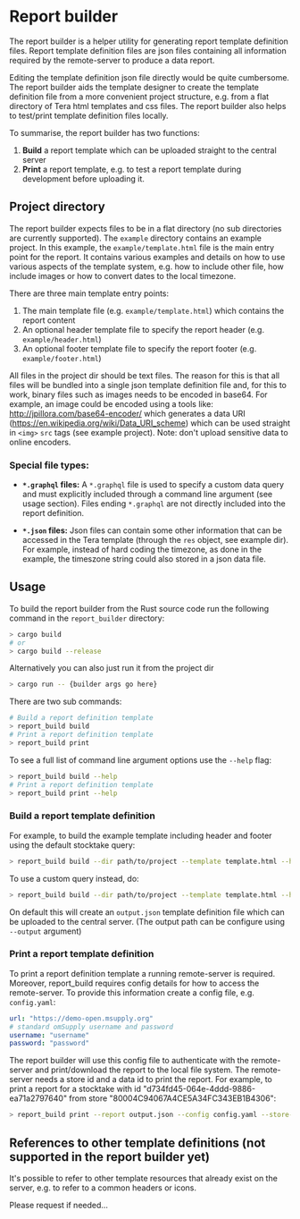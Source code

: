 # Report builder
The report builder is a helper utility for generating report template definition files.
Report template definition files are json files containing all information required by the remote-server to produce a data report.

Editing the template definition json file directly would be quite cumbersome.
The report builder aids the template designer to create the template definition file from a more convenient project structure, e.g. from a flat directory of Tera html templates and css files.
The report builder also helps to test/print template definition files locally.

To summarise, the report builder has two functions:
1) **Build** a report template which can be uploaded straight to the central server
2) **Print** a report template, e.g. to test a report template during development before uploading it.

## Project directory
The report builder expects files to be in a flat directory (no sub directories are currently supported).
The `example` directory contains an example project.
In this example, the `example/template.html` file is the main entry point for the report.
It contains various examples and details on how to use various aspects of the template system, e.g. how to include other file, how include images or how to convert dates to the local timezone.

There are three main template entry points:
1) The main template file (e.g. `example/template.html`) which contains the report content
2) An optional header template file to specify the report header (e.g. `example/header.html`)
3) An optional footer template file to specify the report footer (e.g. `example/footer.html`)

All files in the project dir should be text files.
The reason for this is that all files will be bundled into a single json template definition file and, for this to work, binary files such as images needs to be encoded in base64.
For example, an image could be encoded using a tools like:
http://jpillora.com/base64-encoder/
which generates a data URI (https://en.wikipedia.org/wiki/Data_URI_scheme) which can be used straight in `<img>` `src` tags (see example project).
Note: don't upload sensitive data to online encoders.

### Special file types:
- **`*.graphql` files:**
A `*.graphql` file is used to specify a custom data query and must explicitly included through a command line argument (see usage section).
Files ending `*.graphql` are not directly included into the report definition.

- **`*.json` files:** 
Json files can contain some other information that can be accessed in the Tera template (through the `res` object, see example dir).
For example, instead of hard coding the timezone, as done in the example, the timeszone string could also stored in a json data file.


## Usage
To build the report builder from the Rust source code run the following command in the `report_builder` directory:
```bash
> cargo build
# or 
> cargo build --release
```
Alternatively you can also just run it from the project dir
```bash
> cargo run -- {builder args go here}
```

There are two sub commands:
``` bash
# Build a report definition template 
> report_build build
# Print a report definition template
> report_build print
```

To see a full list of command line argument options use the `--help` flag:
``` bash
> report_build build --help
# Print a report definition template
> report_build print --help
```

### Build a report template definition
For example, to build the example template including header and footer using the default stocktake query:

``` bash
> report_build build --dir path/to/project --template template.html --header header.html --footer footer.html --query-default stocktake
```

To use a custom query instead, do:

``` bash
> report_build build --dir path/to/project --template template.html --header header.html --footer footer.html --query-gql query.graphql
```

On default this will create an `output.json` template definition file which can be uploaded to the central server.
(The output path can be configure using `--output` argument)

### Print a report template definition
To print a report definition template a running remote-server is required.
Moreover, report_build requires config details for how to access the remote-server.
To provide this information create a config file, e.g. `config.yaml`:
```yaml
url: "https://demo-open.msupply.org"
# standard omSupply username and password
username: "username"
password: "password"
```

The report builder will use this config file to authenticate with the remote-server and print/download the report to the local file system.
The remote-server needs a store id and a data id to print the report.
For example, to print a report for a stocktake with id "d734fd45-064e-4ddd-9886-ea71a2797640" from store "80004C94067A4CE5A34FC343EB1B4306":

``` bash
> report_build print --report output.json --config config.yaml --store-id 80004C94067A4CE5A34FC343EB1B4306 --data-id d734fd45-064e-4ddd-9886-ea71a2797640 --name report_pdf_name
```


## References to other template definitions (not supported in the report builder yet) 
It's possible to refer to other template resources that already exist on the server, e.g. to refer to a common headers or icons.

Please request if needed...

